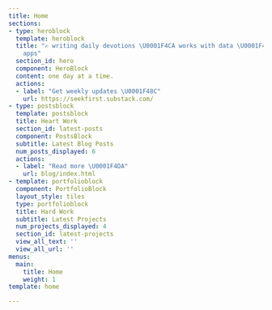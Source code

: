 ```yaml
---
title: Home
sections:
- type: heroblock
  template: heroblock
  title: "✍ writing daily devotions \U0001F4CA works with data \U0001F4BB makes no-code
    apps"
  section_id: hero
  component: HeroBlock
  content: one day at a time.
  actions:
  - label: "Get weekly updates \U0001F48C"
    url: https://seekfirst.substack.com/
- type: postsblock
  template: postsblock
  title: Heart Work
  section_id: latest-posts
  component: PostsBlock
  subtitle: Latest Blog Posts
  num_posts_displayed: 6
  actions:
  - label: "Read more \U0001F4DA"
    url: blog/index.html
- template: portfolioblock
  component: PortfolioBlock
  layout_style: tiles
  type: portfolioblock
  title: Hard Work
  subtitle: Latest Projects
  num_projects_displayed: 4
  section_id: latest-projects
  view_all_text: ''
  view_all_url: ''
menus:
  main:
    title: Home
    weight: 1
template: home

---
```

